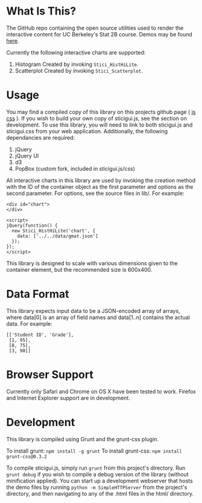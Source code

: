 What Is This?
=============
The GitHub repo containing the open source utilities used to render the
interactive content for UC Berkeley's Stat 2B course. Demos may be found
[here](http://jeady.github.com/stat-2b).

Currently the following interactive charts are supported:

1. Histogram
   Created by invoking `Stici_HistHiLite`.
2. Scatterplot
   Created by invoking `Stici_Scatterplot`.

Usage
=====
You may find a compiled copy of this library on this projects github page (
[js](https://raw.github.com/jeady/stat-2b/gh-pages/sticigui.js)
[css](https://raw.github.com/jeady/stat-2b/gh-pages/sticigui.js) ). If you wish
to build your own copy of sticigui.js, see the section on development. To use
this library, you will need to link to both sticigui.js and sticigui.css from
your web application. Additionally, the following dependancies are required:

1. jQuery
2. jQuery UI
3. d3
4. PopBox (custom fork, included in sticigui.js/css)

All interactive charts in this library are used by invoking the creation method
with the ID of the container object as the first parameter and options as the
second parameter. For options, see the source files in lib/.
For example:

    <div id="chart">
    </div>

    <script>
    jQuery(function() {
      new Stici_HistHiLite('chart', {
        data: ['../../data/gmat.json']
      });
    });
    </script>

This library is designed to scale with various dimensions given to the
container element, but the recommended size is 600x400.

Data Format
===========
This library expects input data to be a JSON-encoded array of arrays, where
data[0] is an array of field names and data[1..n] contains the actual data.
For example:

    [['Student ID', 'Grade'],
     [1, 95],
     [8, 75],
     [3, 90]]

Browser Support
===============
Currently only Safari and Chrome on OS X have been tested to work. Firefox and
Internet Explorer support are in development.

Development
===========
This library is compiled using Grunt and the grunt-css plugin.

To install grunt: `npm install -g grunt`
To install grunt-css: `npm install grunt-css@0.3.2`

To compile sticigui.js, simply run `grunt` from this project's directory. Run
`grunt debug` if you wish to compile a debug version of the library (without
minification applied). You can start up a development webserver that hosts the
demo files by running `python -m SimpleHTTPServer` from the project's
directory, and then navigating to any of the .html files in the html/
directory.
